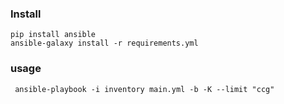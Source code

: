 ### Install
```
pip install ansible
ansible-galaxy install -r requirements.yml
```

### usage
` ansible-playbook -i inventory main.yml -b -K --limit "ccg"`
